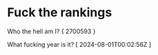# Fuck the rankings

Who the hell am I?
{ 2700593 }

What fucking year is it?
[ 2024-08-01T00:02:56Z ]
